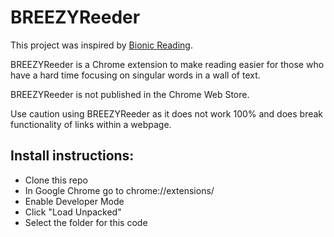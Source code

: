 # BREEZYReeder
This project was inspired by [Bionic Reading](https://bionic-reading.com/). 

BREEZYReeder is a Chrome extension to make reading easier for those who have a hard time focusing on singular words in a wall of text. 

BREEZYReeder is not published in the Chrome Web Store. 

Use caution using BREEZYReeder as it does not work 100% and does break functionality of links within a webpage.

## Install instructions:
- Clone this repo
- In Google Chrome go to chrome://extensions/
- Enable Developer Mode
- Click "Load Unpacked"
- Select the folder for this code
